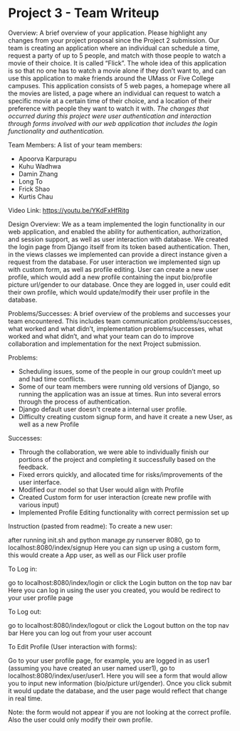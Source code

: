 # Project 3 - Team Writeup

Overview: A brief overview of your application. Please highlight any changes from your project proposal since the Project 2 submission.
Our team is creating an application where an individual can schedule a time, request a party of up to 5 people, and match with those people to watch a movie of their choice. It is called “Flick”. The whole idea of this application is so that no one has to watch a movie alone if they don’t want to, and can use this application to make friends around the UMass or Five College campuses. This application consists of 5 web pages, a homepage where all the movies are listed, a page where an individual can request to watch a specific movie at a certain time of their choice, and a location of their preference with people they want to watch it with. 
*The changes that occurred during this project were user authentication and interaction through forms involved with our web application that includes the login functionality and authentication.*

Team Members: A list of your team members:
- Apoorva Karpurapu 
- Kuhu Wadhwa
- Damin Zhang
- Long To
- Frick Shao
- Kurtis Chau

Video Link: https://youtu.be/YKdFxHfRitg

Design Overview: 
We as a team implemented the login functionality in our web application, and enabled the ability for authentication, authorization, and session support, as well as user interaction with database. We created the login page from Django itself from its token based authentication. Then, in the views classes we implemented can provide a direct instance given a request from the database.  For user interaction we implemented sign up with custom form, as well as profile editing.  User can create a new user profile, which would add a new profile containing the input bio/profile picture url/gender to our database.  Once they are logged in, user could edit their own profile, which would update/modify their user profile in the database.  


Problems/Successes: A brief overview of the problems and successes your team encountered. This includes team communication problems/successes, what worked and what didn’t, implementation problems/successes, what worked and what didn’t, and what your team can do to improve collaboration and implementation for the next Project submission.

Problems:

- Scheduling issues, some of the people in our group couldn’t meet up and had time conflicts.
- Some of our team members were running old versions of Django, so running the application was an issue at times.
Run into several errors through the process of authentication.
- Django default user doesn't create a internal user profile. 
- Difficulty creating custom signup form, and have it create a new User, as well as a new Profile

Successes:

- Through the collaboration, we were able to individually finish our portions of the project and completing it successfully based on the feedback.
- Fixed errors quickly, and allocated time for risks/improvements of the user interface.
- Modified our model so that User would align with Profile 
- Created Custom form for user interaction (create new profile with various input)
-  Implemented Profile Editing functionality with correct permission set up

Instruction (pasted from readme):
To create a new user:

after running init.sh and python manage.py runserver 8080, go to localhost:8080/index/signup
Here you can sign up using a custom form, this would create a App user, as well as our Flick user profile

To Log in:

go to localhost:8080/index/login or click the Login button on the top nav bar
Here you can log in using the user you created, you would be redirect to your user profile page

To Log out:

go to localhost:8080/index/logout or click the Logout button on the top nav bar
Here you can log out from your user account

To Edit Profile (User interaction with forms):

Go to your user profile page, for example, you are logged in as user1 (assuming you have created an user named user1), go to localhost:8080/index/user/user1.
Here you will see a form that would allow you to input new information (bio/picture url/gender).  Once you click submit it would update the database, and the user page would reflect that change in real time.

Note: the form would not appear if you are not looking at the correct profile.  Also the user could only modify their own profile.

